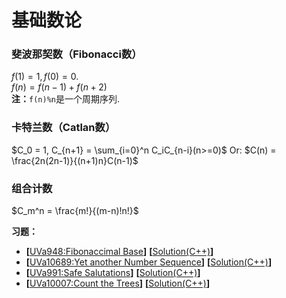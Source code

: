 # 基础数论
### 斐波那契数（Fibonacci数）
$f(1) = 1, f(0) = 0.$   
$f(n) = f(n-1) + f(n+2)$   
**注：**`f(n)%n`是一个周期序列.

### 卡特兰数（Catlan数）
$C_0 = 1, C_{n+1} = \sum_{i=0}^n C_iC_{n-i}(n>=0)$  Or: $C(n) = \frac{2n(2n-1)}{(n+1)n}C(n-1)$

### 组合计数
$C_m^n = \frac{m!}{(m-n)!n!}$

**习题：**  
* **[**[UVa948:Fibonaccimal Base](https://vjudge.net/problem/UVA-948)**]** **[**[Solution(C++)]()**]**
* **[**[UVa10689:Yet another Number Sequence](https://vjudge.net/problem/UVA-10689)**]** **[**[Solution(C++)]()**]**
* **[**[UVa991:Safe Salutations](https://vjudge.net/problem/UVA-991)**]** **[**[Solution(C++)]()**]**
* **[**[UVa10007:Count the Trees](https://vjudge.net/problem/UVA-10007)**]** **[**[Solution(C++)]()**]**
